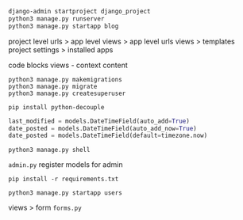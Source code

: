 ```bash
django-admin startproject django_project
python3 manage.py runserver
python3 manage.py startapp blog
```

project level urls > app level views > app level urls 
views > templates
project settings > installed apps

code blocks
views - context
content

```shell
python3 manage.py makemigrations
python3 manage.py migrate
python3 manage.py createsuperuser
```

```shell
pip install python-decouple
```

```python
last_modified = models.DateTimeField(auto_add=True)
date_posted = models.DateTimeField(auto_add_now=True)
date_posted = models.DateTimeField(default=timezone.now)
```

```shell
python3 manage.py shell
```

`admin.py`
register models for admin

```shell
pip install -r requirements.txt
```

```shell
python3 manage.py startapp users
```

views > form 
`forms.py`